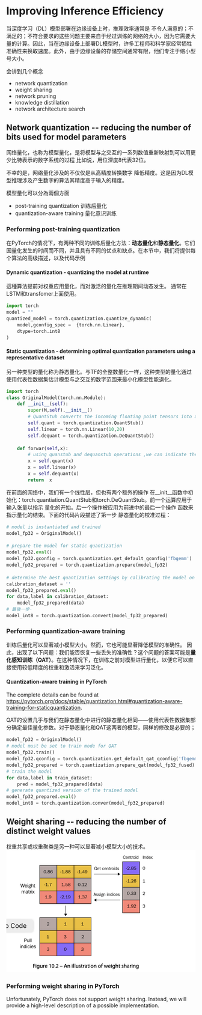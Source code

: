 # Improving Inference Efficiency
当深度学习（DL）模型部署在边缘设备上时，推理效率通常是
不令人满意的；不满足的；不符合要求的这些问题主要来自于经过训练的网络的大小，因为它需要大量的计算。因此，当在边缘设备上部署DL模型时，许多工程师和科学家经常牺牲准确性来换取速度。此外，由于边缘设备的存储空间通常有限，他们专注于缩小型号大小。

会讲到几个概念
- network quantization
- weight sharing 
- network pruning
- knowledge distillation
- network architecture search

## Network quantization -- reducing the number of bits used for model parameters 
网络量化，也称为模型量化，是将模型与之交互的一系列数值重新映射到可以用更少比特表示的数字系统的过程
比如说，用位深度8代表32位。


不幸的是，网络量化涉及的不仅仅是从高精度转换数字
降低精度。这是因为DL模型推理涉及产生数字的算法其精度高于输入的精度。

模型量化可以分為兩個方面
- post-training quantization 训练后量化
- quantization-aware training 量化意识训练

### Performing post-training quantization
在PyTorch的情况下，有两种不同的训练后量化方法：**动态量化**和**静态量化**。它们因量化发生的时间而不同，并且具有不同的优点和缺点。在本节中，我们将提供每个算法的高级描述，以及代码示例
#### Dynamic quantization - quantizing the model at runtime 
這種算法提前对权重应用量化，而对激活的量化在推理期间动态发生。
通常在LSTM和transfomer上面使用。
```python
import torch
model = "" 
quantized_model = torch.quantization.quantize_dynamic(
    model,gconfig_spec =  {torch.nn.Linear},
    dtype=torch.int8
)

```

#### Static quantization - determining optimal quantization parameters using a representative dataset
另一种类型的量化称为静态量化。与TF的全整数量化一样，这种类型的量化通过使用代表性数据集估计模型与之交互的数字范围来最小化模型性能退化。

```python
import torch
class OriginalModel(torch.nn.Module):
    def __init__(self):
        super(M,self).__init__()
        # QuantStub converts the incoming floating point tensors into a quantized tensor
        self.quant = torch.quantization.QuantStub()
        self.linear = torch.nn.Linear(10,20)
        self.dequant = torch.quantization.DeQuantStub()
    
    def forwar(self,x):
        # using quanstub and dequanstub operations ,we can indicate the region for quantization
        x = self.quant(x)
        x = self.linear(x)
        x = self.dequant(x)
        return  x 
```
在前面的网络中，我们有一个线性层，但也有两个额外的操作
在__init__函数中初始化：torch.quantiation.QuantStub和torch.DeQuantStub。前一个运算应用于输入张量以指示
量化的开始。后一个操作被应用为前进中的最后一个操作
函数来指示量化的结束。下面的代码片段描述了第一步
静态量化的校准过程：

```python
# model is instantiated and trained 
model_fp32 = OriginalModel()

# prepare the model for static quantization
model_fp32.eval()
model_fp32.gconfig = torch.quantization.get_default_gconfig('fbgemm')
model_fp32_prepared = torch.quantization.prepare(model_fp32)

# determine the best quantization settings by calibrating the model on a representative dataset
calibration_dataset = ''
model_fp32_prepared.eval()
for data,label in calibration_dataset:
    model_fp32_prepared(data)
# 最後一步·
model_int8 = torch.quantization.convert(model_fp32_prepared)
```


### Performing quantization-aware training 
训练后量化可以显著减小模型大小。然而，它也可能显著降低模型的准确性。
因此，出现了以下问题：我们能否恢复一些丢失的准确性？这个问题的答案可能是**量化感知训练（QAT）**。在这种情况下，在训练之前对模型进行量化，以便它可以直接使用较低精度的权重和激活来学习泛化。


#### Quantization-aware training in PyTorch
The complete details can be found at https://pytorch.org/docs/stable/quantization.html#quantization-aware-training-for-staticquantization. 


QAT的设置几乎与我们在静态量化中进行的静态量化相同——使用代表性数据集部分确定最佳量化参数。对于静态量化和QAT这两者的模型，同样的修改是必要的；
```python
model_fp32 = OriginalModel()
# model must be set to train mode for QAT
model_fp32.train()
model_fp32.qconfig = torch.quantization.get_default_qat_qconfig('fbgemm')
model_fp32_prepared = torch.quantization.prepare_qat(model_fp32_fused)
# train the model
for data,label in train_dataset:
    pred = model_fp32_prapared(data)
# generate quantized version of the trained model 
model_fp32_prepared.eval()
model_int8 = torch.quantization.conver(model_fp32_prepared)
```

## Weight sharing -- reducing the number of distinct weight values 
权重共享或权重聚类是另一种可以显著减小模型大小的技术。
<img src ='weight_sharing.png'>

### Performing weight sharing in PyTorch
Unfortunately, PyTorch does not support weight sharing. Instead, we will provide a high-level description of a possible implementation. 

```python

```